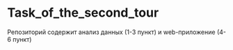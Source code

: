 # Task_of_the_second_tour
Репозиторий содержит анализ данных (1-3 пункт) и web-приложение (4-6 пункт)

